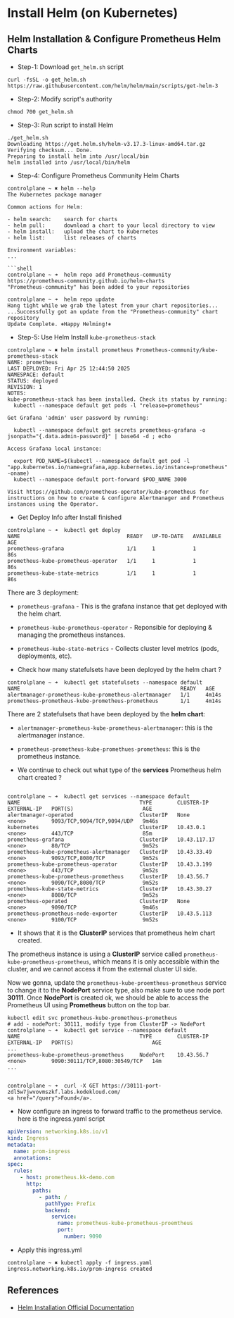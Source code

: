 # Install Helm (on Kubernetes)

## Helm Installation & Configure Prometheus Helm Charts 
- Step-1: Download `get_helm.sh` script 
```shell 
curl -fsSL -o get_helm.sh https://raw.githubusercontent.com/helm/helm/main/scripts/get-helm-3
```

- Step-2: Modify script's authority 
```shell 
chmod 700 get_helm.sh 
```

- Step-3: Run script to install Helm 
```shell
./get_helm.sh 
Downloading https://get.helm.sh/helm-v3.17.3-linux-amd64.tar.gz
Verifying checksum... Done.
Preparing to install helm into /usr/local/bin
helm installed into /usr/local/bin/helm
```

- Step-4: Configure Prometheus Community Helm Charts 
```shell 
controlplane ~ ✖ helm --help 
The Kubernetes package manager

Common actions for Helm:

- helm search:    search for charts
- helm pull:      download a chart to your local directory to view
- helm install:   upload the chart to Kubernetes
- helm list:      list releases of charts

Environment variables:
...

```shell
controlplane ~ ➜  helm repo add Prometheus-community https://prometheus-community.github.io/helm-charts 
"Prometheus-community" has been added to your repositories

controlplane ~ ➜  helm repo update 
Hang tight while we grab the latest from your chart repositories...
...Successfully got an update from the "Prometheus-community" chart repository
Update Complete. ⎈Happy Helming!⎈
```

- Step-5: Use Helm Install `kube-prometheus-stack` 
```shell 
controlplane ~ ✖ helm install prometheus Prometheus-community/kube-prometheus-stack 
NAME: prometheus
LAST DEPLOYED: Fri Apr 25 12:44:50 2025
NAMESPACE: default
STATUS: deployed
REVISION: 1
NOTES:
kube-prometheus-stack has been installed. Check its status by running:
  kubectl --namespace default get pods -l "release=prometheus"

Get Grafana 'admin' user password by running:

  kubectl --namespace default get secrets prometheus-grafana -o jsonpath="{.data.admin-password}" | base64 -d ; echo

Access Grafana local instance:

  export POD_NAME=$(kubectl --namespace default get pod -l "app.kubernetes.io/name=grafana,app.kubernetes.io/instance=prometheus" -oname)
  kubectl --namespace default port-forward $POD_NAME 3000

Visit https://github.com/prometheus-operator/kube-prometheus for instructions on how to create & configure Alertmanager and Prometheus instances using the Operator.
```

- Get Deploy Info after Install finished 
```
controlplane ~ ➜  kubectl get deploy
NAME                                  READY   UP-TO-DATE   AVAILABLE   AGE
prometheus-grafana                    1/1     1            1           86s
prometheus-kube-prometheus-operator   1/1     1            1           86s
prometheus-kube-state-metrics         1/1     1            1           86s
```

There are 3 deployment: 
- `prometheus-grafana` - This is the grafana instance that get deployed with the helm chart. 
- `prometheus-kube-prometheus-operator` - Reponsible for deploying & managing the prometheus instances. 
- `prometheus-kube-state-metrics` - Collects cluster level metrics (pods, deployments, etc). 

- Check how many statefulsets have been deployed by the helm chart ?

```shell 
controlplane ~ ➜  kubectl get statefulsets --namespace default 
NAME                                                   READY   AGE
alertmanager-prometheus-kube-prometheus-alertmanager   1/1     4m14s
prometheus-prometheus-kube-prometheus-prometheus       1/1     4m14s
```

There are 2 statefulsets that have been deployed by the **helm chart**: 
- `alertmanager-prometheus-kube-prometheus-alertmanager`: this is the alertmanager instance. 
- `prometheus-prometheus-kube-promethues-prometheus`: this is the prometheus instance. 


- We continue to check out what type of the **services** Prometheus helm chart created ? 

```shell

controlplane ~ ➜  kubectl get services --namespace default 
NAME                                      TYPE        CLUSTER-IP     EXTERNAL-IP   PORT(S)                      AGE
alertmanager-operated                     ClusterIP   None           <none>        9093/TCP,9094/TCP,9094/UDP   9m46s
kubernetes                                ClusterIP   10.43.0.1      <none>        443/TCP                      85m
prometheus-grafana                        ClusterIP   10.43.117.17   <none>        80/TCP                       9m52s
prometheus-kube-prometheus-alertmanager   ClusterIP   10.43.33.49    <none>        9093/TCP,8080/TCP            9m52s
prometheus-kube-prometheus-operator       ClusterIP   10.43.3.199    <none>        443/TCP                      9m52s
prometheus-kube-prometheus-prometheus     ClusterIP   10.43.56.7     <none>        9090/TCP,8080/TCP            9m52s
prometheus-kube-state-metrics             ClusterIP   10.43.30.27    <none>        8080/TCP                     9m52s
prometheus-operated                       ClusterIP   None           <none>        9090/TCP                     9m46s
prometheus-prometheus-node-exporter       ClusterIP   10.43.5.113    <none>        9100/TCP                     9m52s
```

- It shows that it is the **ClusterIP** services that prometheus helm chart created. 

The prometheus instance is using a **ClusterIP** service called `prometheus-kube-prometheus-prometheus`, which means it is only accessible within the cluster, and we cannot access it from the external cluster UI side. 

Now we gonna, update the `prometheus-kube-proemtheus-prometheus` service to change it to the **NodePort** service type, also make sure to use node port **30111**. Once **NodePort** is created ok, we should be able to access the Prometheus UI using **Prometheus** button on the top bar. 

```shell 
kubectl edit svc prometheus-kube-prometheus-prometheus
# add - nodePort: 30111, modify type from ClusterIP -> NodePort 
controlplane ~ ➜  kubectl get service --namespace default 
NAME                                      TYPE        CLUSTER-IP     EXTERNAL-IP   PORT(S)                         AGE
...
prometheus-kube-prometheus-prometheus     NodePort    10.43.56.7     <none>        9090:30111/TCP,8080:30549/TCP   14m
...


controlplane ~ ➜  curl -X GET https://30111-port-zdl5w7jwvovmszkf.labs.kodekloud.com/
<a href="/query">Found</a>.

```

- Now configure an ingress to forward traffic to the prometheus service. here is the ingress.yaml script
```yml 
apiVersion: networking.k8s.io/v1
kind: Ingress 
metadata:
  name: prom-ingress 
  annotations:
spec:
  rules:
    - host: prometheus.kk-demo.com 
      http:
        paths:
          - path: /
            pathType: Prefix 
            backend: 
              service:
                name: prometheus-kube-prometheus-proemtheus
                port:
                  number: 9090
```
- Apply this ingress.yml 

```shell 
controlplane ~ ✖ kubectl apply -f ingress.yaml 
ingress.networking.k8s.io/prom-ingress created
```







## References 
- [Helm Installation Official Documentation](https://helm.sh/docs/intro/install/)